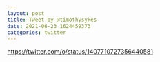```yaml
--- 
layout: post 
title: Tweet by @timothysykes 
date: 2021-06-23 1624459373 
categories: twitter 
--- 
```

https://twitter.com/o/status/1407710727356440581